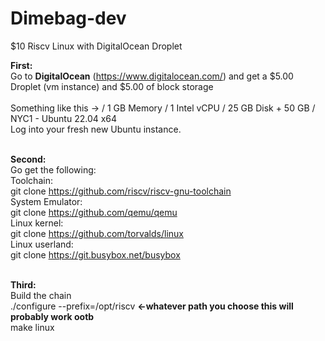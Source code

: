 # Dimebag-dev
$10 Riscv Linux with DigitalOcean Droplet



<strong>First:</strong><br> 
Go to <strong>DigitalOcean</strong> (https://www.digitalocean.com/) and get a $5.00 Droplet (vm instance) and $5.00 of block storage<br><br>
Something like this -> / 1 GB Memory / 1 Intel vCPU / 25 GB Disk + 50 GB / NYC1 - Ubuntu 22.04 x64<br>
Log into your fresh new Ubuntu instance.<br><br>

<strong>Second:</strong><br>
Go get the following:<br>
Toolchain:<br>
git clone https://github.com/riscv/riscv-gnu-toolchain <br>
System Emulator:<br>
git clone https://github.com/qemu/qemu <br>
Linux kernel:<br>
git clone https://github.com/torvalds/linux <br>
Linux userland:<br>
git clone https://git.busybox.net/busybox <br><br>
  
  <strong>Third:</strong><br>
  Build the chain<br>
 ./configure --prefix=/opt/riscv <strong><-whatever path you choose this will probably work ootb</strong><br>
  make linux<br>
